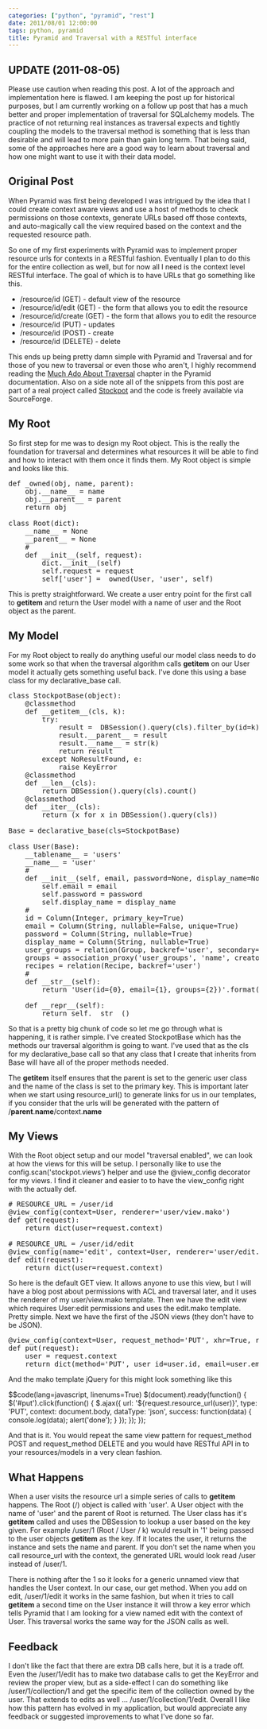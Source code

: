 ```yaml
---
categories: ["python", "pyramid", "rest"]
date: 2011/08/01 12:00:00
tags: python, pyramid
title: Pyramid and Traversal with a RESTful interface
---
```

UPDATE (2011-08-05)
-------------------
Please use caution when reading this post. A lot of the approach and implementation here is flawed. I am keeping the post up for historical purposes, but I am currently working on a follow up post that has a much better and proper implementation of traversal for SQLalchemy models. The practice of not returning real instances as traversal expects and tightly coupling the models to the traversal method is something that is less than desirable and will lead to more pain than gain long term. That being said, some of the approaches here are a good way to learn about traversal and how one might want to use it with their data model.

Original Post
-------------
When Pyramid was first being developed I was intrigued by the idea that I could create context aware views and use a host of methods to check permissions on those contexts, generate URLs based off those contexts, and auto-magically call the view required based on the context and the requested resource path.

So one of my first experiments with Pyramid was to implement proper resource urls for contexts in a RESTful fashion. Eventually I plan to do this for the entire collection as well, but for now all I need is the context level RESTful interface. The goal of which is to have URLs that go something like this.

<ul>
    <li> /resource/id (GET) - default view of the resource </li>
    <li> /resource/id/edit (GET) - the form that allows you to edit the resource </li>
    <li> /resource/id/create (GET) - the form that allows you to edit the resource </li>
    <li> /resource/id (PUT) - updates </li>
    <li> /resource/id (POST) - create </li>
    <li> /resource/id (DELETE) - delete </li>
</ul>

This ends up being pretty damn simple with Pyramid and Traversal and for those of you new to traversal or even those who aren't, I highly recommend reading the <a href="http://docs.pylonsproject.org/projects/pyramid/dev/narr/muchadoabouttraversal.html">Much Ado About Traversal</a> chapter in the Pyramid documentation. Also on a side note all of the snippets from this post are part of a real project called <a href="https://sourceforge.net/p/stockpot/code">Stockpot</a> and the code is freely available via SourceForge.

My Root
-------
So first step for me was to design my Root object. This is the really the foundation for traversal and determines what resources it will be able to find and how to interact with them once it finds them. My Root object is simple and looks like this.

<pre class="brush: py">
def _owned(obj, name, parent):
    obj.__name__ = name
    obj.__parent__ = parent
    return obj
    
class Root(dict):
    __name__ = None
    __parent__ = None
    #
    def __init__(self, request):
        dict.__init__(self)
        self.request = request
        self['user'] = _owned(User, 'user', self)
</pre>

This is pretty straightforward. We create a user entry point for the first call to __getitem__ and return the User model with a name of user and the Root object as the parent.

My Model
--------
For my Root object to really do anything useful our model class needs to do some work so that when the traversal algorithm calls __getitem__ on our User model it actually gets something useful back. I've done this using a base class for my declarative_base call.

<pre class="brush: py">
class StockpotBase(object):
    @classmethod
    def __getitem__(cls, k):
        try:
            result =  DBSession().query(cls).filter_by(id=k).one()
            result.__parent__ = result
            result.__name__ = str(k)
            return result
        except NoResultFound, e:
            raise KeyError
    @classmethod
    def __len__(cls):
        return DBSession().query(cls).count()    
    @classmethod
    def __iter__(cls):
        return (x for x in DBSession().query(cls))
        
Base = declarative_base(cls=StockpotBase)

class User(Base):
    __tablename__ = 'users'
    __name__ = 'user'
    #
    def __init__(self, email, password=None, display_name=None):
        self.email = email
        self.password = password
        self.display_name = display_name
    #
    id = Column(Integer, primary_key=True)
    email = Column(String, nullable=False, unique=True)
    password = Column(String, nullable=True)
    display_name = Column(String, nullable=True)
    user_groups = relation(Group, backref='user', secondary=groups)
    groups = association_proxy('user_groups', 'name', creator=Group.group_creator)
    recipes = relation(Recipe, backref='user')
    #
    def __str__(self):
        return 'User(id={0}, email={1}, groups={2})'.format(self.id, self.email, self.groups)

    def __repr__(self):
        return self.__str__()
</pre>

So that is a pretty big chunk of code so let me go through what is happening, it is rather simple. I've created StockpotBase which has the methods our traversal algorithm is going to want. I've used that as the cls for my declarative_base call so that any class that I create that inherits from Base will have all of the proper methods needed.

The __getitem__ itself ensures that the parent is set to the generic user class and the name of the class is set to the primary key. This is important later when we start using resource_url() to generate links for us in our templates, if you consider that the urls will be generated with the pattern of /__parent__.__name__/context.__name__

My Views
--------
With the Root object setup and our model "traversal enabled", we can look at how the views for this will be setup. I personally like to use the config.scan('stockpot.views') helper and use the @view_config decorator for my views. I find it cleaner and easier to to have the view_config right with the actually def.

<pre class="brush: py">
# RESOURCE_URL = /user/id
@view_config(context=User, renderer='user/view.mako')
def get(request):
    return dict(user=request.context)
    
# RESOURCE_URL = /user/id/edit
@view_config(name='edit', context=User, renderer='user/edit.mako')
def edit(request):
    return dict(user=request.context)
</pre>

So here is the default GET view. It allows anyone to use this view, but I will have a blog post about permissions with ACL and traversal later, and it uses the renderer of my user/view.mako template. Then we have the edit view which requires User:edit permissions and uses the edit.mako template. Pretty simple. Next we have the first of the JSON views (they don't have to be JSON).

<pre class="brush: py">
@view_config(context=User, request_method='PUT', xhr=True, renderer='json')
def put(request):
    user = request.context
    return dict(method='PUT', user_id=user.id, email=user.email)
</pre>

And the mako template jQuery for this might look something like this

$$code(lang=javascript, linenums=True)
$(document).ready(function() {
    $('#put').click(function() {
        $.ajax({
            url: '${request.resource_url(user)}',
            type: 'PUT',
            context: document.body,
            dataType: 'json',
            success: function(data) {
                console.log(data);
                alert('done');
            }
        });
    });
});
</pre>

And that is it. You would repeat the same view pattern for request_method POST and request_method DELETE and you would have RESTful API in to your resources/models in a very clean fashion.

What Happens
------------
When a user visits the resource url a simple series of calls to __getitem__ happens. The Root (/) object is called with 'user'. A User object with the name of 'user' and the parent of Root is returned. The User class has it's __getitem__ called and uses the DBSession to lookup a user based on the key given. For example /user/1 (Root / User / k) would result in '1' being passed to the user objects __getitem__ as the key. If it locates the user, it returns the instance and sets the name and parent. If you don't set the name when you call resource_url with the context, the generated URL would look read /user instead of /user/1.

There is nothing after the 1 so it looks for a generic unnamed view that handles the User context. In our case, our get method. When you add on edit, /user/1/edit it works in the same fashion, but when it tries to call __getitem__ a second time on the User instance it will throw a key error which tells Pyramid that I am looking for a view named edit with the context of User. This traversal works the same way for the JSON calls as well.

Feedback
--------
I don't like the fact that there are extra DB calls here, but it is a trade off. Even the /user/1/edit has to make two database calls to get the KeyError and review the proper view, but as a side-effect I can do something like /user/1/collection/1 and get the specific item of the collection owned by the user. That extends to edits as well ... /user/1/collection/1/edit. Overall I like how this pattern has evolved in my application, but would appreciate any feedback or suggested improvements to what I've done so far.

